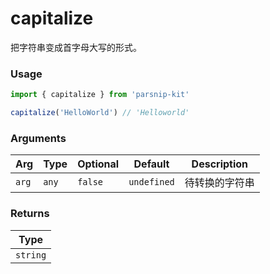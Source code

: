 # capitalize
      
把字符串变成首字母大写的形式。

### Usage

```ts
import { capitalize } from 'parsnip-kit'

capitalize('HelloWorld') // 'Helloworld'
```

      
### Arguments
      
| Arg | Type | Optional | Default | Description |
| --- | --- | --- | --- | --- |
| `arg` | `any` | `false` | `undefined` | 待转换的字符串  |
      
### Returns

| Type |
| ---  |
| `string`  |